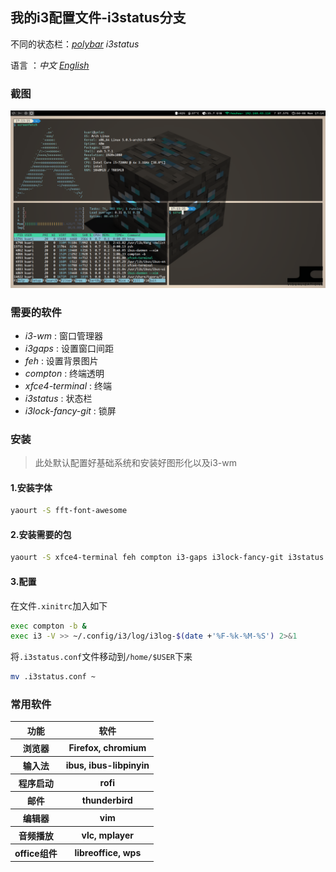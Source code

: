 ## 我的i3配置文件-i3status分支

不同的状态栏：[*polybar*](https://github.com/Kuari/i3-wm-config) *i3status*

语言 ：*中文* [*English*](https://github.com/Kuari/i3-wm-config/tree/i3status/en)



### 截图

![my_desktop](my_desktop.png)



### 需要的软件

* *i3-wm* : 窗口管理器
* *i3gaps* : 设置窗口间距
* *feh* : 设置背景图片
* *compton* : 终端透明
* *xfce4-terminal* : 终端
* *i3status* : 状态栏
* *i3lock-fancy-git* : 锁屏



### 安装

>此处默认配置好基础系统和安装好图形化以及i3-wm

#### 1.安装字体
```bash
yaourt -S fft-font-awesome
```
#### 2.安装需要的包
```bash
yaourt -S xfce4-terminal feh compton i3-gaps i3lock-fancy-git i3status
```
#### 3.配置
在文件`.xinitrc`加入如下
```bash
exec compton -b &
exec i3 -V >> ~/.config/i3/log/i3log-$(date +'%F-%k-%M-%S') 2>&1
```

将`.i3status.conf`文件移动到`/home/$USER`下来

```bash
mv .i3status.conf ~
```



### 常用软件

<table>
    <tr>
        <th>功能</th>
        <th>软件</th>
    </tr>
    <tr>
        <th>浏览器</th>
        <th>Firefox, chromium</th>
    </tr>
    <tr>
        <th>输入法</th>
        <th>ibus, ibus-libpinyin</th>
    </tr>
    <tr>
        <th>程序启动</th>
        <th>rofi</th>
    </tr>
    <tr>
        <th>邮件</th>
        <th>thunderbird</th>
    </tr>
    <tr>
        <th>编辑器</th>
        <th>vim</th>
    </tr>
    <tr>
        <th>音频播放</th>
        <th>vlc, mplayer</th>
    </tr>
    <tr>
        <th>office组件</th>
        <th>libreoffice, wps</th>
    </tr>
</table>